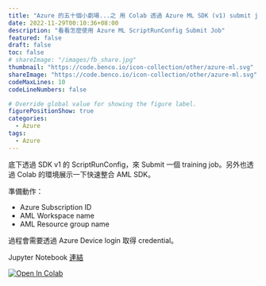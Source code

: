 ```yaml
---
title: "Azure 的五十個小劇場...之 用 Colab 透過 Azure ML SDK (v1) submit job"
date: 2022-11-29T00:10:36+08:00
description: "看看怎麼使用 Azure ML ScriptRunConfig Submit Job"
featured: false
draft: false
toc: false
# shareImage: "/images/fb_share.jpg"
thumbnail: "https://code.benco.io/icon-collection/other/azure-ml.svg"
shareImage: "https://code.benco.io/icon-collection/other/azure-ml.svg"
codeMaxLines: 10
codeLineNumbers: false

# Override global value for showing the figure label.
figurePositionShow: true
categories:
  - Azure
tags:
  - Azure
---
```


底下透過 SDK v1 的 ScriptRunConfig，來 Submit 一個 training job。另外也透過 Colab 的環境展示一下快速整合 AML SDK。

<!--more-->


準備動作：
- Azure Subscription ID
- AML Workspace name
- AML Resource group name

過程會需要透過 Azure Device login 取得 credential。

Jupyter Notebook [連結](https://github.com/jimmyliao/amlworkshop/blob/main/lab01/azureml-sdk-v2.ipynb)

[![Open In Colab](https://colab.research.google.com/assets/colab-badge.svg)](https://colab.research.google.com/github/jimmyliao/amlworkshop/blob/main/lab01/azureml-sdk-v2.ipynb)

